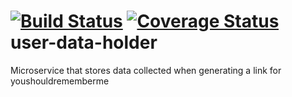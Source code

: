 [![Build Status](https://travis-ci.org/4finance/user-data-holder.svg?branch=master)](https://travis-ci.org/4finance/user-data-holder)
[![Coverage Status](http://img.shields.io/coveralls/microhackaton/user-data-holder/master.svg)](https://coveralls.io/r/microhackaton/user-data-holder)
user-data-holder
=================

Microservice that stores data collected when generating a link for youshouldrememberme
